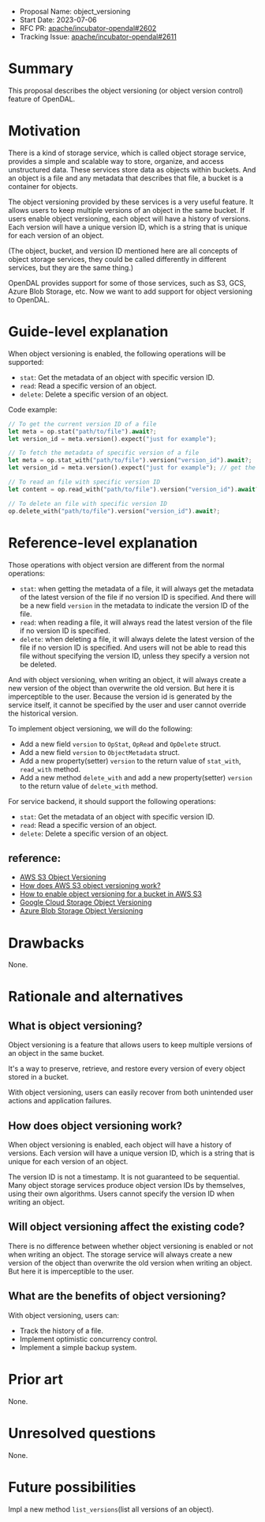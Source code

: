 - Proposal Name: object_versioning
- Start Date: 2023-07-06
- RFC PR: [apache/incubator-opendal#2602](https://github.com/apache/incubator-opendal/pull/2602)
- Tracking Issue: [apache/incubator-opendal#2611](https://github.com/apache/incubator-opendal/issues/2611)

# Summary

This proposal describes the object versioning (or object version control) feature of OpenDAL.

# Motivation

There is a kind of storage service, which is called object storage service, 
provides a simple and scalable way to store, organize, and access unstructured data. 
These services store data as objects within buckets. 
And an object is a file and any metadata that describes that file, a bucket is a container for objects. 

The object versioning provided by these services is a very useful feature. 
It allows users to keep multiple versions of an object in the same bucket. 
If users enable object versioning, each object will have a history of versions. 
Each version will have a unique version ID, which is a string that is unique for each version of an object.

(The object, bucket,
and version ID mentioned here are all concepts of object storage services,
they could be called differently in different services, 
but they are the same thing.)

OpenDAL provides support for some of those services, such as S3, GCS, Azure Blob Storage, etc.
Now we want to add support for object versioning to OpenDAL.

# Guide-level explanation

When object versioning is enabled, the following operations will be supported:

- `stat`: Get the metadata of an object with specific version ID.
- `read`: Read a specific version of an object.
- `delete`: Delete a specific version of an object.

Code example:

```rust
// To get the current version ID of a file
let meta = op.stat("path/to/file").await?;
let version_id = meta.version().expect("just for example");

// To fetch the metadata of specific version of a file
let meta = op.stat_with("path/to/file").version("version_id").await?;
let version_id = meta.version().expect("just for example"); // get the version ID

// To read an file with specific version ID
let content = op.read_with("path/to/file").version("version_id").await?;

// To delete an file with specific version ID
op.delete_with("path/to/file").version("version_id").await?;
```

# Reference-level explanation

Those operations with object version are different from the normal operations:

- `stat`: when getting the metadata of a file, it will always get the metadata of the latest version of the file if no version ID is specified. And there will be a new field `version` in the metadata to indicate the version ID of the file.
- `read`: when reading a file, it will always read the latest version of the file if no version ID is specified.
- `delete`: when deleting a file, it will always delete the latest version of the file if no version ID is specified. And users will not be able to read this file without specifying the version ID, unless they specify a version not be deleted.

And with object versioning, when writing an object, 
it will always create a new version of the object than overwrite the old version. 
But here it is imperceptible to the user. 
Because the version id is generated by the service itself, it cannot be specified by the user and user cannot override the historical version.

To implement object versioning, we will do the following:

- Add a new field `version` to `OpStat`, `OpRead` and `OpDelete` struct.
- Add a new field `version` to `ObjectMetadata` struct.
- Add a new property(setter) `version` to the return value of `stat_with`, `read_with` method.
- Add a new method `delete_with` and add a new property(setter) `version` to the return value of `delete_with` method.

For service backend, it should support the following operations:

- `stat`: Get the metadata of an object with specific version ID.
- `read`: Read a specific version of an object.
- `delete`: Delete a specific version of an object.

## reference:

- [AWS S3 Object Versioning](https://docs.aws.amazon.com/AmazonS3/latest/userguide/Versioning.html)
- [How does AWS S3 object versioning work?](https://docs.aws.amazon.com/AmazonS3/latest/userguide/versioning-workflows.html)
- [How to enable object versioning for a bucket in AWS S3](https://docs.aws.amazon.com/AmazonS3/latest/userguide/manage-versioning-examples.html)
- [Google Cloud Storage Object Versioning](https://cloud.google.com/storage/docs/object-versioning)
- [Azure Blob Storage Object Versioning](https://docs.microsoft.com/en-us/azure/storage/blobs/versioning-overview)

# Drawbacks

None.

# Rationale and alternatives

## What is object versioning?

Object versioning is a feature that allows users to keep multiple versions of an object in the same bucket.

It's a way to preserve, retrieve, and restore every version of every object stored in a bucket.

With object versioning, users can easily recover from both unintended user actions and application failures.

## How does object versioning work?

When object versioning is enabled, each object will have a history of versions. Each version will have a unique version ID, which is a string that is unique for each version of an object.

The version ID is not a timestamp.
It is not guaranteed to be sequential.
Many object storage services produce object version IDs by themselves, using their own algorithms.
Users cannot specify the version ID when writing an object.

## Will object versioning affect the existing code?

There is no difference between whether object versioning is enabled or not when writing an object.
The storage service will always create a new version of the object than overwrite the old version when writing an object.
But here it is imperceptible to the user.

## What are the benefits of object versioning?

With object versioning, users can:

- Track the history of a file.
- Implement optimistic concurrency control.
- Implement a simple backup system.


# Prior art

None.

# Unresolved questions

None.

# Future possibilities

Impl a new method `list_versions`(list all versions of an object).

